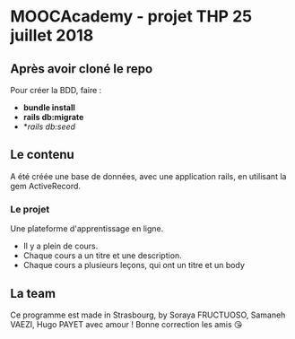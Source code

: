 # MOOCAcademy - projet THP 25 juillet 2018

## Après avoir cloné le repo

Pour créer la BDD, faire :
- **bundle install**
- **rails db:migrate**
- **rails db:seed*

## Le contenu

A été créée une base de données, avec une application rails, en utilisant la gem ActiveRecord.

### Le projet

Une plateforme d'apprentissage en ligne.
- Il y a plein de cours.
- Chaque cours a un titre et une description.
- Chaque cours a plusieurs leçons, qui ont un titre et un body

## La team

Ce programme est made in Strasbourg, by Soraya FRUCTUOSO, Samaneh VAEZI, Hugo PAYET avec amour ! Bonne correction les amis :kissing_heart:
